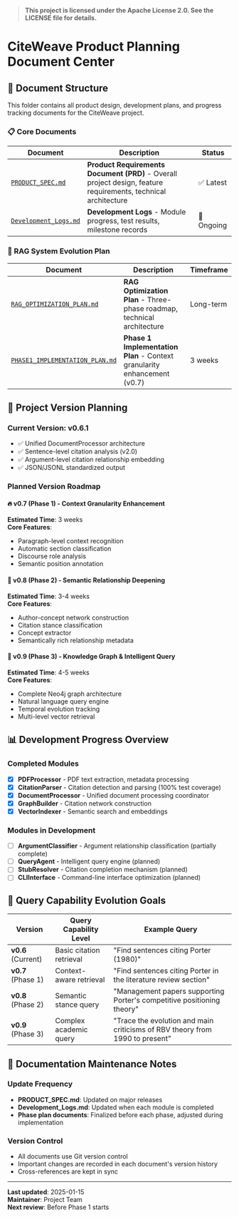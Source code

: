 > **This project is licensed under the Apache License 2.0. See the LICENSE file for details.**

# CiteWeave Product Planning Document Center

## 📁 Document Structure

This folder contains all product design, development plans, and progress tracking documents for the CiteWeave project.

### 📋 Core Documents

| Document | Description | Status |
|------|------|------|
| [`PRODUCT_SPEC.md`](./PRODUCT_SPEC.md) | **Product Requirements Document (PRD)** - Overall project design, feature requirements, technical architecture | ✅ Latest |
| [`Development_Logs.md`](./Development_Logs.md) | **Development Logs** - Module progress, test results, milestone records | 🔄 Ongoing |

### 🚀 RAG System Evolution Plan

| Document | Description | Timeframe |
|------|------|----------|
| [`RAG_OPTIMIZATION_PLAN.md`](./RAG_OPTIMIZATION_PLAN.md) | **RAG Optimization Plan** - Three-phase roadmap, technical architecture | Long-term |
| [`PHASE1_IMPLEMENTATION_PLAN.md`](./PHASE1_IMPLEMENTATION_PLAN.md) | **Phase 1 Implementation Plan** - Context granularity enhancement (v0.7) | 3 weeks |

## 🎯 Project Version Planning

### Current Version: v0.6.1
- ✅ Unified DocumentProcessor architecture
- ✅ Sentence-level citation analysis (v2.0)
- ✅ Argument-level citation relationship embedding
- ✅ JSON/JSONL standardized output

### Planned Version Roadmap

#### 🔥 v0.7 (Phase 1) - Context Granularity Enhancement
**Estimated Time**: 3 weeks  
**Core Features**:
- Paragraph-level context recognition
- Automatic section classification
- Discourse role analysis
- Semantic position annotation

#### 🚀 v0.8 (Phase 2) - Semantic Relationship Deepening
**Estimated Time**: 3-4 weeks  
**Core Features**:
- Author-concept network construction
- Citation stance classification
- Concept extractor
- Semantically rich relationship metadata

#### 🌟 v0.9 (Phase 3) - Knowledge Graph & Intelligent Query
**Estimated Time**: 4-5 weeks  
**Core Features**:
- Complete Neo4j graph architecture
- Natural language query engine
- Temporal evolution tracking
- Multi-level vector retrieval

## 📊 Development Progress Overview

### Completed Modules
- [x] **PDFProcessor** - PDF text extraction, metadata processing
- [x] **CitationParser** - Citation detection and parsing (100% test coverage)
- [x] **DocumentProcessor** - Unified document processing coordinator
- [x] **GraphBuilder** - Citation network construction
- [x] **VectorIndexer** - Semantic search and embeddings

### Modules in Development
- [ ] **ArgumentClassifier** - Argument relationship classification (partially complete)
- [ ] **QueryAgent** - Intelligent query engine (planned)
- [ ] **StubResolver** - Citation completion mechanism (planned)
- [ ] **CLIInterface** - Command-line interface optimization (planned)

## 🎯 Query Capability Evolution Goals

| Version | Query Capability Level | Example Query |
|------|----------------------|--------------|
| **v0.6** (Current) | Basic citation retrieval | "Find sentences citing Porter (1980)" |
| **v0.7** (Phase 1) | Context-aware retrieval | "Find sentences citing Porter in the literature review section" |
| **v0.8** (Phase 2) | Semantic stance query | "Management papers supporting Porter's competitive positioning theory" |
| **v0.9** (Phase 3) | Complex academic query | "Trace the evolution and main criticisms of RBV theory from 1990 to present" |

## 📝 Documentation Maintenance Notes

### Update Frequency
- **PRODUCT_SPEC.md**: Updated on major releases
- **Development_Logs.md**: Updated when each module is completed
- **Phase plan documents**: Finalized before each phase, adjusted during implementation

### Version Control
- All documents use Git version control
- Important changes are recorded in each document's version history
- Cross-references are kept in sync

---

**Last updated**: 2025-01-15  
**Maintainer**: Project Team  
**Next review**: Before Phase 1 starts 